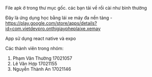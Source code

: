 File apk ở trong thư mục gốc. các bạn tải về rồi cài như bình thường

Đây là ứng dụng học bằng lái xe máy đa nền tảng - https://play.google.com/store/apps/details?id=com.vietdevpro.onthigiaypheplaixe.xemay

App sử dụng react native và expo

Các thành viên trong nhóm:

1. Phạm Văn Thường 17021057
2. Lê Văn Hợp 17021155
3. Nguyễn Thành An 17021146
